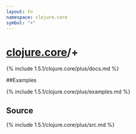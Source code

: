 ```yaml
---
layout: fn
namespace: clojure.core
symbol: "+"
---
```


# [clojure.core](../)/+

{% include 1.5.1/clojure.core/plus/docs.md %}

##Examples

{% include 1.5.1/clojure.core/plus/examples.md %}
## Source
{% include 1.5.1/clojure.core/plus/src.md %}

